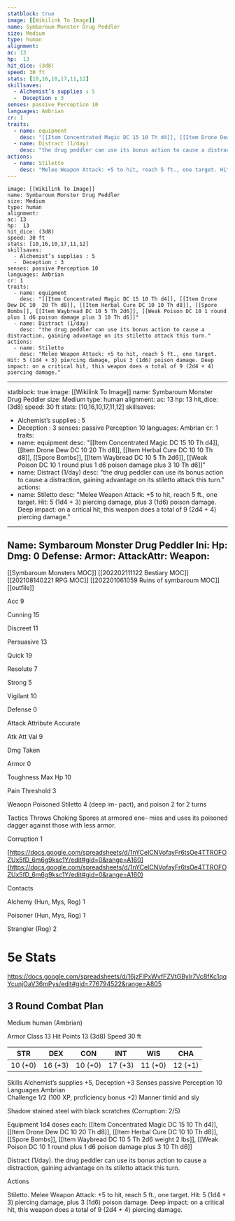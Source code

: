 ```yaml
---
statblock: true
image: [[Wikilink To Image]]
name: Symbaroum Monster Drug Peddler
size: Medium
type: human
alignment:
ac: 13
hp:  13
hit_dice: (3d8)
speed: 30 ft
stats: [10,16,10,17,11,12]
skillsaves:
  - Alchemist’s supplies : 5
  -  Deception : 3
senses: passive Perception 10
languages: Ambrian
cr: 1
traits:
  - name: equipment
    desc: "[[Item Concentrated Magic DC 15 10 Th d4]], [[Item Drone Dew DC 10  20 Th d8]], [[Item Herbal Cure DC 10 10 Th d8]], [[Spore Bombs]], [[Item Waybread DC 10 5 Th 2d6]], [[Weak Poison DC 10 1 round plus 1 d6 poison damage plus 3 10 Th d6]]"
  - name: Distract (1/day)
    desc: "the drug peddler can use its bonus action to cause a distraction, gaining advantage on its stiletto attack this turn."
actions:
  - name: Stiletto
    desc: "Melee Weapon Attack: +5 to hit, reach 5 ft., one target. Hit: 5 (1d4 + 3) piercing damage, plus 3 (1d6) poison damage. Deep impact: on a critical hit, this weapon does a total of 9 (2d4 + 4) piercing damage."
---
```

```statblock
image: [[Wikilink To Image]]
name: Symbaroum Monster Drug Peddler
size: Medium
type: human
alignment:
ac: 13
hp:  13
hit_dice: (3d8)
speed: 30 ft
stats: [10,16,10,17,11,12]
skillsaves:
  - Alchemist’s supplies : 5
  -  Deception : 3
senses: passive Perception 10
languages: Ambrian
cr: 1
traits:
  - name: equipment
    desc: "[[Item Concentrated Magic DC 15 10 Th d4]], [[Item Drone Dew DC 10  20 Th d8]], [[Item Herbal Cure DC 10 10 Th d8]], [[Spore Bombs]], [[Item Waybread DC 10 5 Th 2d6]], [[Weak Poison DC 10 1 round plus 1 d6 poison damage plus 3 10 Th d6]]"
  - name: Distract (1/day)
    desc: "the drug peddler can use its bonus action to cause a distraction, gaining advantage on its stiletto attack this turn."
actions:
  - name: Stiletto
    desc: "Melee Weapon Attack: +5 to hit, reach 5 ft., one target. Hit: 5 (1d4 + 3) piercing damage, plus 3 (1d6) poison damage. Deep impact: on a critical hit, this weapon does a total of 9 (2d4 + 4) piercing damage."
```
---
statblock: true
image: [[Wikilink To Image]]
name: Symbaroum Monster Drug Peddler
size: Medium
type: human
alignment:
ac: 13
hp:  13
hit_dice: (3d8)
speed: 30 ft
stats: [10,16,10,17,11,12]
skillsaves:
  - Alchemist’s supplies : 5
  -  Deception : 3
senses: passive Perception 10
languages: Ambrian
cr: 1
traits:
  - name: equipment
    desc: "[[Item Concentrated Magic DC 15 10 Th d4]], [[Item Drone Dew DC 10  20 Th d8]], [[Item Herbal Cure DC 10 10 Th d8]], [[Spore Bombs]], [[Item Waybread DC 10 5 Th 2d6]], [[Weak Poison DC 10 1 round plus 1 d6 poison damage plus 3 10 Th d6]]"
  - name: Distract (1/day)
    desc: "the drug peddler can use its bonus action to cause a distraction, gaining advantage on its stiletto attack this turn."
actions:
  - name: Stiletto
    desc: "Melee Weapon Attack: +5 to hit, reach 5 ft., one target. Hit: 5 (1d4 + 3) piercing damage, plus 3 (1d6) poison damage. Deep impact: on a critical hit, this weapon does a total of 9 (2d4 + 4) piercing damage."
---
Name: Symbaroum Monster Drug Peddler
Ini: 
Hp: 
Dmg: 0
Defense: 
Armor: 
AttackAttr: 
Weapon: 
---

[[Symbaroum Monsters MOC]]
[[202202111122 Bestiary MOC]]
[[202108140221 RPG MOC]]
[[202201061059 Ruins of symbaroum MOC]]
[[outfile]]


Acc 9

Cunning 15

Discreet 11

Persuasive 13

Quick 19

Resolute 7

Strong 5

Vigilant 10

Defense 0

Attack Attribute Accurate

Atk Att Val 9

Dmg Taken

Armor 0

Toughness Max Hp 10

Pain Threshold 3

Weaopn Poisoned Stiletto 4 (deep im- pact), and poison 2 for 2 turns

Tactics Throws Choking Spores at armored ene- mies and uses its poisoned dagger against those with less armor.

Corruption 1

[https://docs.google.com/spreadsheets/d/1nYCeICNVofayFr6tsOe4TTROFOZUx5fD_6m6g9ksc1Y/edit#gid=0&range=A160](https://docs.google.com/spreadsheets/d/1nYCeICNVofayFr6tsOe4TTROFOZUx5fD_6m6g9ksc1Y/edit#gid=0&range=A160)

Contacts

Alchemy (Hun, Mys, Rog) 1

Poisoner (Hun, Mys, Rog) 1

Strangler (Rog) 2


# 5e Stats 
https://docs.google.com/spreadsheets/d/16jzFlPxWvfFZVtGBylr7Vc8fKc1qqYcunjOaV36mPys/edit#gid=776794522&range=A805
## 3 Round Combat Plan
Medium human (Ambrian)


Armor Class 13 
Hit Points 13 (3d8) 
Speed 30 ft

| STR     | DEX     | CON     | INT     | WIS     | CHA     |
| ------- | ------- | ------- | ------- | ------- | ------- |
| 10 (+0) | 16 (+3) | 10 (+0) | 17 (+3) | 11 (+0) | 12 (+1) |


Skills Alchemist’s supplies +5, Deception +3 Senses passive Perception 10  
Languages Ambrian  
Challenge 1/2 (100 XP, proficiency bonus +2) Manner timid and sly

Shadow stained steel with black scratches (Corruption: 2/5)

Equipment 1d4 doses each: [[Item Concentrated Magic DC 15 10 Th d4]], [[Item Drone Dew DC 10  20 Th d8]], [[Item Herbal Cure DC 10 10 Th d8]], [[Spore Bombs]], [[Item Waybread DC 10 5 Th 2d6 weight 2 lbs]], [[Weak Poison DC 10 1 round plus 1 d6 poison damage plus 3 10 Th d6]]

Distract (1/day). the drug peddler can use its bonus action to cause a distraction, gaining advantage on its stiletto attack this turn.

Actions

Stiletto. Melee Weapon Attack: +5 to hit, reach 5 ft., one target. Hit: 5 (1d4 + 3) piercing damage, plus 3 (1d6) poison damage. Deep impact: on a critical hit, this weapon does a total of 9 (2d4 + 4) piercing damage.